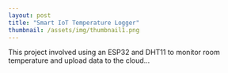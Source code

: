 ```yaml
---
layout: post
title: "Smart IoT Temperature Logger"
thumbnail: /assets/img/thumbnail1.png
---
```


This project involved using an ESP32 and DHT11 to monitor room temperature and upload data to the cloud...
